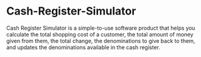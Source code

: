 # Cash-Register-Simulator

Cash Register Simulator is a simple-to-use software product that helps you calculate the total shopping cost of a customer, the total amount of money given from them, the total change, the denominations to give back to them, and updates the denominations available in the cash register.
